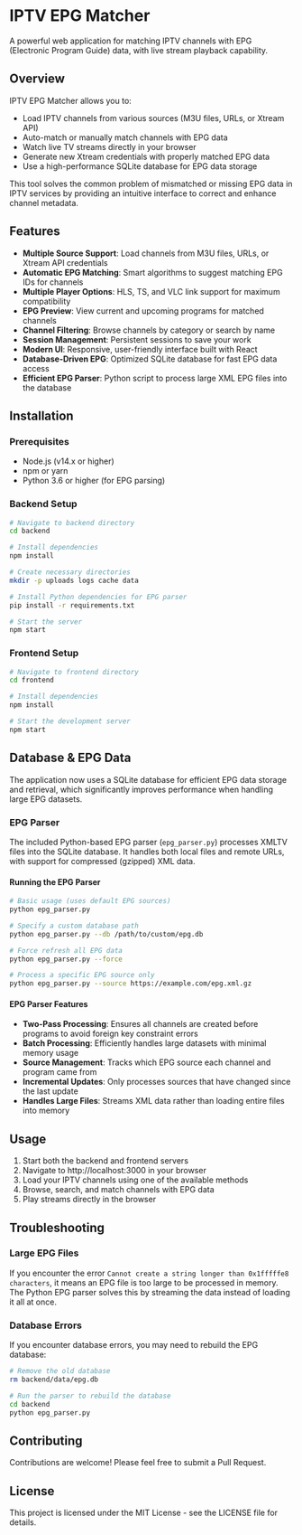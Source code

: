 # IPTV EPG Matcher

A powerful web application for matching IPTV channels with EPG (Electronic Program Guide) data, with live stream playback capability.

## Overview

IPTV EPG Matcher allows you to:
- Load IPTV channels from various sources (M3U files, URLs, or Xtream API)
- Auto-match or manually match channels with EPG data
- Watch live TV streams directly in your browser
- Generate new Xtream credentials with properly matched EPG data
- Use a high-performance SQLite database for EPG data storage

This tool solves the common problem of mismatched or missing EPG data in IPTV services by providing an intuitive interface to correct and enhance channel metadata.

## Features

- **Multiple Source Support**: Load channels from M3U files, URLs, or Xtream API credentials
- **Automatic EPG Matching**: Smart algorithms to suggest matching EPG IDs for channels
- **Multiple Player Options**: HLS, TS, and VLC link support for maximum compatibility
- **EPG Preview**: View current and upcoming programs for matched channels
- **Channel Filtering**: Browse channels by category or search by name
- **Session Management**: Persistent sessions to save your work
- **Modern UI**: Responsive, user-friendly interface built with React
- **Database-Driven EPG**: Optimized SQLite database for fast EPG data access
- **Efficient EPG Parser**: Python script to process large XML EPG files into the database

## Installation

### Prerequisites

- Node.js (v14.x or higher)
- npm or yarn
- Python 3.6 or higher (for EPG parsing)

### Backend Setup

```bash
# Navigate to backend directory
cd backend

# Install dependencies
npm install

# Create necessary directories
mkdir -p uploads logs cache data

# Install Python dependencies for EPG parser
pip install -r requirements.txt

# Start the server
npm start
```

### Frontend Setup

```bash
# Navigate to frontend directory
cd frontend

# Install dependencies
npm install

# Start the development server
npm start
```

## Database & EPG Data

The application now uses a SQLite database for efficient EPG data storage and retrieval, which significantly improves performance when handling large EPG datasets.

### EPG Parser

The included Python-based EPG parser (`epg_parser.py`) processes XMLTV files into the SQLite database. It handles both local files and remote URLs, with support for compressed (gzipped) XML data.

#### Running the EPG Parser

```bash
# Basic usage (uses default EPG sources)
python epg_parser.py

# Specify a custom database path
python epg_parser.py --db /path/to/custom/epg.db

# Force refresh all EPG data
python epg_parser.py --force

# Process a specific EPG source only
python epg_parser.py --source https://example.com/epg.xml.gz
```

#### EPG Parser Features

- **Two-Pass Processing**: Ensures all channels are created before programs to avoid foreign key constraint errors
- **Batch Processing**: Efficiently handles large datasets with minimal memory usage
- **Source Management**: Tracks which EPG source each channel and program came from
- **Incremental Updates**: Only processes sources that have changed since the last update
- **Handles Large Files**: Streams XML data rather than loading entire files into memory

## Usage

1. Start both the backend and frontend servers
2. Navigate to http://localhost:3000 in your browser
3. Load your IPTV channels using one of the available methods
4. Browse, search, and match channels with EPG data
5. Play streams directly in the browser

## Troubleshooting

### Large EPG Files

If you encounter the error `Cannot create a string longer than 0x1fffffe8 characters`, it means an EPG file is too large to be processed in memory. The Python EPG parser solves this by streaming the data instead of loading it all at once.

### Database Errors

If you encounter database errors, you may need to rebuild the EPG database:

```bash
# Remove the old database
rm backend/data/epg.db

# Run the parser to rebuild the database
cd backend
python epg_parser.py
```

## Contributing

Contributions are welcome! Please feel free to submit a Pull Request.

## License

This project is licensed under the MIT License - see the LICENSE file for details.
